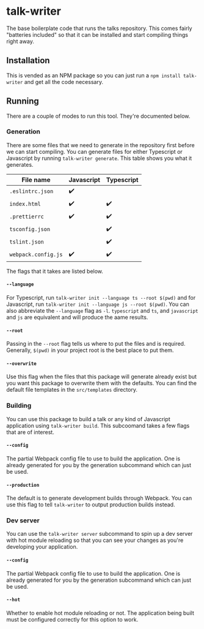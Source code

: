 # talk-writer

The base boilerplate code that runs the talks repository. This comes fairly "batteries included" so that it can be installed and start compiling things right away.

## Installation

This is vended as an NPM package so you can just run a `npm install talk-writer` and get all the code necessary.

## Running

There are a couple of modes to run this tool. They're documented below.

### Generation

There are some files that we need to generate in the repository first before we can start compiling. You can generate files for either Typescript or Javascript by running `talk-writer generate`. This table shows you what it generates.

| File name           | Javascript | Typescript |
| ------------------- | ---------- | ---------- |
| `.eslintrc.json`    | ✔️         |            |
| `index.html`        | ✔️         | ✔️         |
| `.prettierrc`       | ✔️         | ✔️         |
| `tsconfig.json`     |            | ✔️         |
| `tslint.json`       |            | ✔️         |
| `webpack.config.js` | ✔️         | ✔️         |

The flags that it takes are listed below.

#### `--language`

For Typescript, run `talk-writer init --language ts --root $(pwd)` and for Javascript, run `talk-writer init --language js --root $(pwd)`. You can also abbreviate the `--language` flag as `-l`. `typescript` and `ts`, and `javascript` and `js` are equivalent and will produce the aame results.

#### `--root`

Passing in the `--root` flag tells us where to put the files and is required. Generally, `$(pwd)` in your project root is the best place to put them.

#### `--overwrite`

Use this flag when the files that this package will generate already exist but you want this package to overwrite them with the defaults. You can find the default file templates in the `src/templates` directory.

### Building

You can use this package to build a talk or any kind of Javascript application using `talk-writer build`. This subcoomand takes a few flags that are of interest.

#### `--config`

The partial Webpack config file to use to build the application. One is already generated for you by the generation subcommand which can just be used.

#### `--production`

The default is to generate development builds through Webpack. You can use this flag to tell `talk-writer` to output production builds instead.

### Dev server

You can use the `talk-writer server` subcommand to spin up a dev server with hot module reloading so that you can see your changes as you're developing your application.

#### `--config`

The partial Webpack config file to use to build the application. One is already generated for you by the generation subcommand which can just be used.

#### `--hot`

Whether to enable hot module reloading or not. The application being built must be configured correctly for this option to work.
